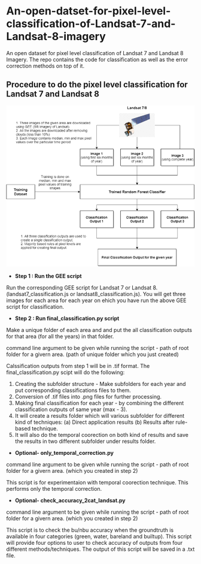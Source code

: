 # An-open-datset-for-pixel-level-classification-of-Landsat-7-and-Landsat-8-imagery

An open dataset for pixel level classification of Landsat 7 and Landsat 8 Imagery. The repo contains the code for classification as well as the error correction methods on top of it.

## Procedure to do the pixel level classification for Landsat 7 and Landsat 8
![alt text](images/landsat_classification.png?raw=true)
* **Step 1 : Run the GEE script**

Run the corresponding GEE script for Landsat 7 or Landsat 8. (landsat7_classification.js or landsat8_classification.js).
You will get three images for each area for each year on ehich you have run the above GEE script for classification. 
* **Step 2 : Run final_classification.py script**

Make a unique folder of each area and and put the all classification outputs for that area (for all the years) in that folder.


command line argument to be given while running the script - path of root folder for a givern area. (path of unique folder which you just created) 

Calssification outputs from step 1 will be in .tif format.
The final_classification.py scipt will do the following:
1. Creating the subfolder structure - Make subfolders for each year and put corresponding classifications files to them. 
2. Conversion of .tif files into .png files for further processing.
3. Making final classification for each year - by combining the different classification outputs of same year (max - 3).
4. It will create a results folder which will various subfolder for different kind of techniques:
  (a) Direct application results
  (b) Results after rule-based technique.
5. It will also do the temporal coorection on both kind of results and save the results in two different subfolder under results folder.
* **Optional- only_temporal_correction.py**


command line argument to be given while running the script - path of root folder for a givern area. (which you created in step 2)

This script is for experimentaion with temporal coorection technique. This performs only the temporal correction.

* **Optional- check_accuracy_2cat_landsat.py**

command line argument to be given while running the script - path of root folder for a givern area. (which you created in step 2)

This script is to check the bu/nbu accuracy when the groundtruth is available in four categories (green, water, bareland and builtup).
This script will provide four options to user to check accuracy of outputs from four different methods/techniques. The output of this script will be saved in a .txt file. 

  
